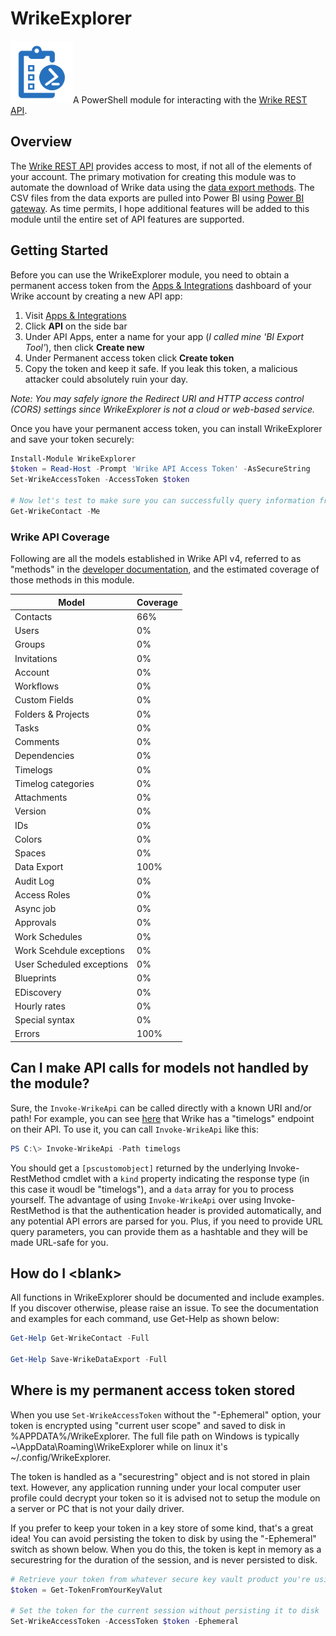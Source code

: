 # WrikeExplorer

<img src="https://github.com/jhendricks123/WrikeExplorer/raw/main/Logo.png" height="100">A PowerShell module for interacting with the [Wrike REST API](https://developers.wrike.com/).

## Overview

The [Wrike REST API](https://developers.wrike.com/) provides access to most, if not all of the elements of your account. The primary motivation for creating this module was to automate the download of Wrike data using the [data export methods](https://developers.wrike.com/api/v4/data-export/). The CSV files from the data exports are pulled into Power BI using [Power BI gateway](https://powerbi.microsoft.com/en-us/gateway/). As time permits, I hope additional features will be added to this module until the entire set of API features are supported.

## Getting Started

Before you can use the WrikeExplorer module, you need to obtain a permanent access token from the [Apps & Integrations](https://www.wrike.com/frontend/apps/index.html#/apps/) dashboard of your Wrike account by creating a new API app:

1. Visit [Apps & Integrations](https://www.wrike.com/frontend/apps/index.html#/apps/)
2. Click **API** on the side bar
3. Under API Apps, enter a name for your app (*I called mine 'BI Export Tool'*), then click **Create new**
4. Under Permanent access token click **Create token**
5. Copy the token and keep it safe. If you leak this token, a malicious attacker could absolutely ruin your day.

*Note: You may safely ignore the Redirect URI and HTTP access control (CORS) settings since WrikeExplorer is not a cloud or web-based service.*

Once you have your permanent access token, you can install WrikeExplorer and save your token securely:

```powershell
Install-Module WrikeExplorer
$token = Read-Host -Prompt 'Wrike API Access Token' -AsSecureString
Set-WrikeAccessToken -AccessToken $token

# Now let's test to make sure you can successfully query information from your Wrike account
Get-WrikeContact -Me
```

### Wrike API Coverage

Following are all the models established in Wrike API v4, referred to as "methods" in the [developer documentation](https://developers.wrike.com/), and the estimated coverage of those methods in this module.

| Model                     | Coverage |
|---------------------------|----------|
| Contacts                  | 66%      |
| Users                     | 0%       |
| Groups                    | 0%       |
| Invitations               | 0%       |
| Account                   | 0%       |
| Workflows                 | 0%       |
| Custom Fields             | 0%       |
| Folders & Projects        | 0%       |
| Tasks                     | 0%       |
| Comments                  | 0%       |
| Dependencies              | 0%       |
| Timelogs                  | 0%       |
| Timelog categories        | 0%       |
| Attachments               | 0%       |
| Version                   | 0%       |
| IDs                       | 0%       |
| Colors                    | 0%       |
| Spaces                    | 0%       |
| Data Export               | 100%     |
| Audit Log                 | 0%       |
| Access Roles              | 0%       |
| Async job                 | 0%       |
| Approvals                 | 0%       |
| Work Schedules            | 0%       |
| Work Scehdule exceptions  | 0%       |
| User Scheduled exceptions | 0%       |
| Blueprints                | 0%       |
| EDiscovery                | 0%       |
| Hourly rates              | 0%       |
| Special syntax            | 0%       |
| Errors                    | 100%     |

## Can I make API calls for models not handled by the module?

Sure, the `Invoke-WrikeApi` can be called directly with a known URI and/or path! For example, you can see [here](https://developers.wrike.com/api/v4/timelogs/) that Wrike has a "timelogs" endpoint on their API. To use it, you can call `Invoke-WrikeApi` like this:

```powershell
PS C:\> Invoke-WrikeApi -Path timelogs
```

You should get a `[pscustomobject]` returned by the underlying Invoke-RestMethod cmdlet with a `kind` property indicating the response type (in this case it woudl be "timelogs"), and a `data` array for you to process yourself. The advantage of using `Invoke-WrikeApi` over using Invoke-RestMethod is that the authentication header is provided automatically, and any potential API errors are parsed for you. Plus, if you need to provide URL query parameters, you can provide them as a hashtable and they will be made URL-safe for you.

## How do I \<blank\>

All functions in WrikeExplorer should be documented and include examples. If you discover otherwise, please raise an issue. To see the documentation and examples for each command, use Get-Help as shown below:

```powershell
Get-Help Get-WrikeContact -Full

Get-Help Save-WrikeDataExport -Full
```

## Where is my permanent access token stored

When you use `Set-WrikeAccessToken` without the "-Ephemeral" option, your token is encrypted using "current user scope" and saved to disk in %APPDATA%/WrikeExplorer. The full file path on Windows is typically ~\AppData\Roaming\WrikeExplorer while on linux it's ~/.config/WrikeExplorer.

The token is handled as a "securestring" object and is not stored in plain text. However, any application running under your local computer user profile could decrypt your token so it is advised not to setup the module on a server or PC that is not your daily driver.

If you prefer to keep your token in a key store of some kind, that's a great idea! You can avoid persisting the token to disk by using the "-Ephemeral" switch as shown below. When you do this, the token is kept in memory as a securestring for the duration of the session, and is never persisted to disk.

```powershell
# Retrieve your token from whatever secure key vault product you're using
$token = Get-TokenFromYourKeyValut

# Set the token for the current session without persisting it to disk
Set-WrikeAccessToken -AccessToken $token -Ephemeral
```
